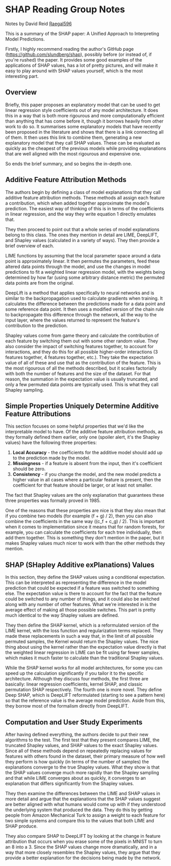 # SHAP Reading Group Notes

Notes by David Reid [Raegal596](https://github.com/Raegal596)

This is a summary of the SHAP paper: A Unified Approach to Interpreting Model Predictions.

Firstly, I highly recommend reading the author's GitHub page (https://github.com/slundberg/shap), possibly before (or instead of, if you're rushed) the paper. It provides some good examples of the applications of SHAP values, has a lot of pretty pictures, and will make it easy to play around with SHAP values yourself, which is the most interesting part.

## Overview

Briefly, this paper proposes an explanatory model that can be used to get linear regression style coefficients out of any model architecture. It does this in a way that is both more rigourous and more computationally efficient than anything that has come before it, though it borrows heavily from other work to do so. It summarises some explanatory models that have recently been proposed in the literature and shows that there is a link connecting all of them. It then uses this link to combine them, generating a new explanatory model that they call SHAP values. These can be evaluated as quickly as the cheapest of the previous models while providing explanations that are well aligned with the most rigourous and expensive one.

So ends the brief summary, and so begins the in-depth one.

## Additive Feature Attribution Methods
The authors begin by defining a class of model explanations that they call additive feature attribution methods. These methods all assign each feature a contribution, which when added together approximate the model's prediction. The easiest way of thinking of this is in terms of the coefficients in linear regression, and the way they write equation 1 directly emulates that.

They then proceed to point out that a whole series of model explanations belong to this class. The ones they mention in detail are LIME, DeepLIFT, and Shapley values (calculated in a variety of ways). They then provide a brief overview of each.

LIME functions by assuming that the local parameter space around a data point is approximately linear. It then permutes the parameters, feed these altered data points through the model, and use the changes in model predictions to fit a weighted linear regression model, with the weights being determined by how far (using some arbitrary distance metric) the permuted data points are from the original.

DeepLift is a method that applies specifically to neural networks and is similar to the backpropagation used to calculate gradients when training. It calculates the difference between the predictions made for a data point and some reference data point. It then uses a modified version of the chain rule to backpropagate this difference through the network, all the way to the input layer, where the values returned to represent the feature's contribution to the prediction.

Shapley values come from game theory and calculate the contribution of each feature by switching them out with some other random value. They also consider the impact of switching features together, to account for interactions, and they do this for all possible higher-order interactions (3 features together, 4 features together, etc.). They take the expectation value of all of these and use that as the contribution of the feature. This is the most rigourous of all the methods described, but it scales factorially with both the number of features and the size of the dataset. For that reason, the summation in the expectation value is usually truncated, and only a few permuted data points are typically used. This is what they call Shapley sampling.

## Simple Properties Uniquely Determine Additive Feature Attributions
This section focuses on some helpful properties that we'd like the interpretable model to have. Of the additive feature attribution methods, as they formally defined them earlier, only one (spoiler alert, it's the Shapley values) have the following three properties:
1. **Local Accuracy** - the coefficients for the additive model should add up to the prediction made by the model.
2. **Missingness** - if a feature is absent from the input, then it's coefficient should be zero.
3. **Consistency** - if you change the model, and the new model predicts a higher value in all cases where a particular feature is present, then the coefficient for that feature should be larger, or at least not smaller.

The fact that Shapley values are the only explanation that guarantees these three properties was formally proved in 1985.

One of the reasons that these properties are nice is that they also mean that if you combine two models (for example (f + g) / 2), then you can also combine the coefficients in the same way ((c_f + c_g) / 2). This is important when it comes to implementation since it means that for random forests, for example, you can calculate the coefficients for each tree individually, then add them together. This is something they don't mention in the paper, but it makes Shapley values much nicer to work with than the other methods they mention.

## SHAP (SHapley Additive exPlanations) Values
In this section, they define the SHAP values using a conditional expectation. This can be interpreted as representing the difference in the model prediction that could be expected if a feature was switched to something else. The expectation value is there to account for the fact that the feature could be switched to any number of things, and it could also be switched along with any number of other features. What we're interested in is the average effect of making all those possible switches. This part is pretty much identical to the way Shapley values are defined.

They then define the SHAP kernel, which is a reformulated version of the LIME kernel, with the loss function and regularization terms replaced. They made these replacements in such a way that, in the limit of all possible permuted samples, the Kernel would return the Shapley values. The nice thing about using the kernel rather than the expectation value directly is that the weighted linear regression in LIME can be fit using far fewer samples, which makes it much faster to calculate than the traditional Shapley values.

While the SHAP kernel works for all model architectures, for some you can speed up the calculation significantly if you tailor it to the specific architecture. Although they discuss four methods, the first three are basically: linear regression coefficients, kernel SHAP, and classic permutation SHAP respectively. The fourth one is more novel. They define Deep SHAP, which is DeepLIFT reformulated (starting to see a pattern here) so that the reference value is the average model prediction. Aside from this, they borrow most of the formalism directly from DeepLIFT.

## Computation and User Study Experiments
After having defined everything, the authors decide to put their new algorithms to the test. The first test that they present compares LIME, the truncated Shapley values, and SHAP values to the exact Shapley values. Since all of these methods depend on repeatedly replacing values for features with others found in the dataset, their primary measure of how well they perform is how quickly (in terms of the number of samples) the explanations converge to the true Shapley values. What they show is that the SHAP values converge much more rapidly than the Shapley sampling and that while LIME converges about as quickly, it converges to an explanation that differs significantly from the Shapley values.

They then examine the differences between the LIME and SHAP values in more detail and argue that the explanations that the SHAP values suggest are better aligned with what humans would come up with if they understood the underlying system that produced the data. They do this by getting people from Amazon Mechanical Turk to assign a weight to each feature for two simple systems and compare this to the values that both LIME and SHAP produce.

They also compare SHAP to DeepLIFT by looking at the change in feature attribution that occurs when you erase some of the pixels in MNIST to turn an 8 into a 3. Since the SHAP values change more dramatically, and in a way that more closely resembles the Shapley values, they argue that they provide a better explanation for the decisions being made by the network.
